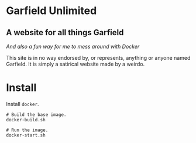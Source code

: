 # Garfield Unlimited

## A website for all things Garfield

*And also a fun way for me to mess around with Docker*

This site is in no way endorsed by, or represents, anything or anyone named Garfield. It is simply a satirical website made by a weirdo.

# Install

Install `docker`.

```
# Build the base image.
docker-build.sh

# Run the image.
docker-start.sh
```

